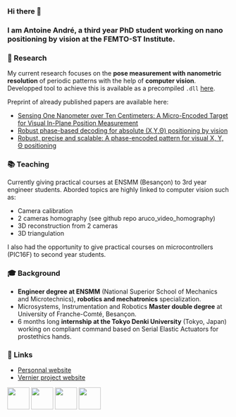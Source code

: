 ### Hi there 👋

### I am Antoine André, a third year PhD student working on nano positioning by vision at the FEMTO-ST Institute.

### 🔬 Research

My current research focuses on the __pose measurement with nanometric resolution__ of periodic patterns with the help of __computer vision__. Developped tool to achieve this is available as a precompiled `.dll` [here](https://projects.femto-st.fr/vernier/en).

Preprint of already published papers are available here:

- [Sensing One Nanometer over Ten Centimeters: A Micro-Encoded Target for Visual In-Plane Position Measurement](https://antoineandre.github.io/category/tmech_hal.pdf)
- [Robust phase-based decoding for absolute (X,Y,Θ) positioning by vision](https://antoineandre.github.io/category/TIM_HAL.pdf)
- [Robust, precise and scalable: A phase-encoded pattern for visual X, Y, Θ positioning](https://antoineandre.github.io/category/MARSS_full_paper_ANDRE_HAL.pdf)

### 📚 Teaching

Currently giving practical courses at ENSMM (Besançon) to 3rd year engineer students. Aborded topics are highly linked to computer vision such as:

- Camera calibration
- 2 cameras homography (see github repo aruco_video_homography)
- 3D reconstruction from 2 cameras
- 3D triangulation

I also had the opportunity to give practical courses on microcontrollers (PIC16F) to second year students.

### 🎓 Background

- __Engineer degree at ENSMM__ (National Superior School of Mechanics and Microtechnics), __robotics and mechatronics__ specialization.
- Microsystems, Instrumentation and Robotics __Master double degree__ at University of Franche-Comté, Besançon.
- 6 months long __internship at the Tokyo Denki University__ (Tokyo, Japan) working on compliant command based on Serial Elastic Actuators for prostethics hands.

### 🔗 Links

- [Personnal website](https://antoineandre.github.io/)
- [Vernier project website](https://projects.femto-st.fr/vernier/en)

[<img src="https://i1.rgstatic.net/ii/institution.image/AS:267458164789257%401440778403888_l" width="50"/>](https://www.researchgate.net/profile/Antoine-Andre-2)
[<img src="https://upload.wikimedia.org/wikipedia/commons/thumb/0/06/ORCID_iD.svg/768px-ORCID_iD.svg.png" width="50"/>](https://orcid.org/0000-0003-3318-4769)
[<img src="https://image.flaticon.com/icons/png/512/174/174857.png" width="50"/>](https://www.linkedin.com/in/andreantoine/)
[<img src="https://upload.wikimedia.org/wikipedia/commons/thumb/c/c7/Google_Scholar_logo.svg/1024px-Google_Scholar_logo.svg.png" width="50"/>](https://scholar.google.fr/citations?user=iopU-RcAAAAJ&hl=fr)
